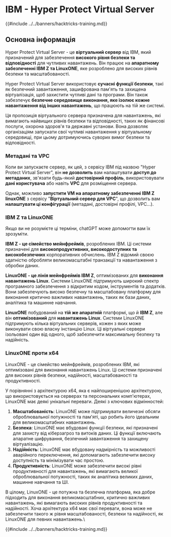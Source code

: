 # IBM - Hyper Protect Virtual Server

{{#include ../../banners/hacktricks-training.md}}

## Основна інформація

Hyper Protect Virtual Server - це **віртуальний сервер** від IBM, який призначений для забезпечення **високого рівня безпеки та відповідності** для чутливих навантажень. Він працює на **апаратному забезпеченні IBM Z та LinuxONE**, яке розроблено для високих рівнів безпеки та масштабованості.

Hyper Protect Virtual Server використовує **сучасні функції безпеки**, такі як безпечний завантаження, зашифрована пам'ять та захищена віртуалізація, щоб захистити чутливі дані та програми. Він також забезпечує **безпечне середовище виконання, яке ізолює кожне навантаження від інших навантажень**, що працюють на тій же системі.

Ця пропозиція віртуального сервера призначена для навантажень, які вимагають найвищих рівнів безпеки та відповідності, таких як фінансові послуги, охорона здоров'я та державні установи. Вона дозволяє організаціям запускати свої чутливі навантаження у віртуальному середовищі, при цьому дотримуючись суворих вимог безпеки та відповідності.

### Метадані та VPC

Коли ви запускаєте сервер, як цей, з сервісу IBM під назвою "Hyper Protect Virtual Server", він **не дозволить** вам налаштувати **доступ до метаданих**, зв'язати будь-який **достовірний профіль**, використовувати **дані користувача** або навіть **VPC** для розміщення сервера.

Однак, можливо **запустити VM на апаратному забезпеченні IBM Z linuxONE** з сервісу "**Віртуальний сервер для VPC**", що дозволить вам **налаштувати ці конфігурації** (метадані, достовірні профілі, VPC...).

### IBM Z та LinuxONE

Якщо ви не розумієте ці терміни, chatGPT може допомогти вам їх зрозуміти.

**IBM Z - це сімейство мейнфреймів**, розроблених IBM. Ці системи призначені для **високопродуктивних, високодоступних та високобезпечних** корпоративних обчислень. IBM Z відомий своєю здатністю обробляти великомасштабні транзакції та навантаження з обробки даних.

**LinuxONE - це лінія мейнфреймів IBM Z**, оптимізованих для **виконання навантажень Linux**. Системи LinuxONE підтримують широкий спектр програмного забезпечення з відкритим кодом, інструментів та додатків. Вони забезпечують високо безпечну та масштабовану платформу для виконання критично важливих навантажень, таких як бази даних, аналітика та машинне навчання.

**LinuxONE** побудований на **тій же апаратній** платформі, що й **IBM Z**, але він **оптимізований** для **навантажень Linux**. Системи LinuxONE підтримують кілька віртуальних серверів, кожен з яких може виконувати свою власну інстанцію Linux. Ці віртуальні сервери ізольовані один від одного, щоб забезпечити максимальну безпеку та надійність.

### LinuxONE проти x64

LinuxONE - це сімейство мейнфреймів, розроблених IBM, які оптимізовані для виконання навантажень Linux. Ці системи призначені для високих рівнів безпеки, надійності, масштабованості та продуктивності.

У порівнянні з архітектурою x64, яка є найпоширенішою архітектурою, що використовується на серверах та персональних комп'ютерах, LinuxONE має деякі унікальні переваги. Деякі з ключових відмінностей:

1. **Масштабованість**: LinuxONE може підтримувати величезні обсяги оброблювальної потужності та пам'яті, що робить його ідеальним для великомасштабних навантажень.
2. **Безпека**: LinuxONE має вбудовані функції безпеки, які призначені для захисту від кіберзагроз та витоків даних. Ці функції включають апаратне шифрування, безпечний завантаження та захищену віртуалізацію.
3. **Надійність**: LinuxONE має вбудовану надмірність та можливості аварійного переключення, які допомагають забезпечити високу доступність та мінімізувати час простою.
4. **Продуктивність**: LinuxONE може забезпечити високі рівні продуктивності для навантажень, які вимагають великої оброблювальної потужності, таких як аналітика великих даних, машинне навчання та ШІ.

В цілому, LinuxONE - це потужна та безпечна платформа, яка добре підходить для виконання великомасштабних, критично важливих навантажень, які вимагають високих рівнів продуктивності та надійності. Хоча архітектура x64 має свої переваги, вона може не забезпечити такого ж рівня масштабованості, безпеки та надійності, як LinuxONE для певних навантажень.\\

{{#include ../../banners/hacktricks-training.md}}
